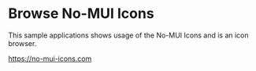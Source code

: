 # Browse No-MUI Icons

This sample applications shows usage of the No-MUI Icons and is an icon browser.

https://no-mui-icons.com


